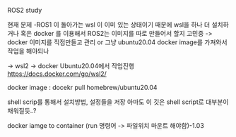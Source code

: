 ROS2 study

현재 문제
-ROS1 이 돌아가는 wsl 이 이미 있는 상태이기 때문에 wsl을 하나 더 설치하거나 혹은 docker 를 이용해서 ROS2는 이미지를 따로 만들어서 할지 고민중
-> docker 이미지를 직접만들고 관리 or 그냥 ubuntu20.04 docker image를 가져와서 작업을 해야되나 

-> wsl2 -> docker Ubuntu20.04에서 작업진행
https://docs.docker.com/go/wsl2/

docker image : docekr pull homebrew/ubuntu20.04

shell scrip를 통해서 설치방법, 설정들을 저장
아마도 이 깃은 shell script로 대부분이 채워질듯..?

docker iamge to container (run 명령어 -> 파일위치 마운트 해야함)-1.03
